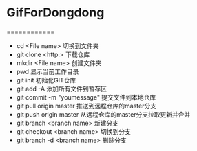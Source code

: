 # GifForDongdong
============
- cd  \<File name> 切换到文件夹
- git clone \<http:> 下载仓库
- mkdir \<File name> 创建文件夹
- pwd 显示当前工作目录
- git init 初始化GIT仓库
- git add -A 添加所有文件到暂存区
- git commit -m "youmessage" 提交文件到本地仓库
- git pull origin master 推送到远程仓库的master分支
- git push origin master 从远程仓库的master分支拉取更新并合并
- git branch \<branch name> 新建分支
- git checkout \<branch name> 切换到分支
- git branch -d \<branch name> 删除分支


